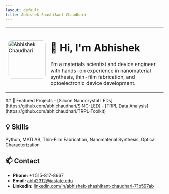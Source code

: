 ```yaml
---
layout: default
title: Abhishek Shashikant Chaudhari
---
```


<table>
<tr>
  <td><img src="IMG_4350.JPG" alt="Abhishek Chaudhari" width="120" style="border-radius: 10px;"></td>
  <td>
    <h1>👋 Hi, I'm Abhishek</h1>
    <p>
      I'm a materials scientist and device engineer with hands-on experience in nanomaterial synthesis, thin-film fabrication, and optoelectronic device development.
    </p>
  </td>
</tr>
</table>
## 🔬 Featured Projects
- [Silicon Nanocrystal LEDs](https://github.com/abhichaudhari/SiNC-LED)
- [TRPL Data Analysis](https://github.com/abhichaudhari/TRPL-Toolkit)

## 💡 Skills
Python, MATLAB, Thin-Film Fabrication, Nanomaterial Synthesis, Optical Characterization

## 📫 Contact
- **Phone:** +1 515-817-8667  
- **Email:** [abhi2312@iastate.edu](mailto:abhi2312@iastate.edu)  
- **LinkedIn:** [linkedin.com/in/abhishek-shashikant-chaudhari-71b597ab](https://www.linkedin.com/in/abhishek-shashikant-chaudhari-71b597ab)
